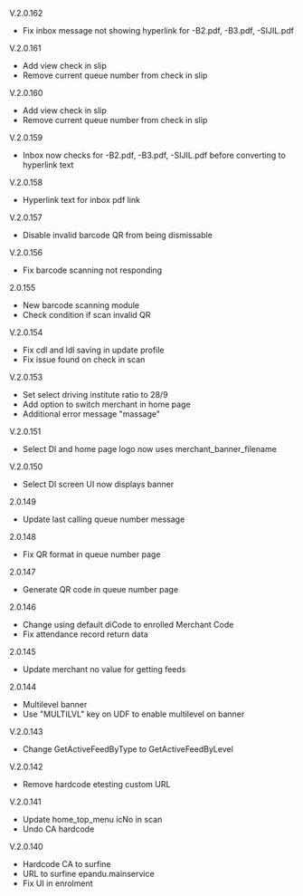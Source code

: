 V.2.0.162

- Fix inbox message not showing hyperlink for -B2.pdf, -B3.pdf, -SIJIL.pdf

V.2.0.161

- Add view check in slip
- Remove current queue number from check in slip

V.2.0.160

- Add view check in slip
- Remove current queue number from check in slip

V.2.0.159

- Inbox now checks for -B2.pdf, -B3.pdf, -SIJIL.pdf before converting to hyperlink text

V.2.0.158

- Hyperlink text for inbox pdf link

V.2.0.157

- Disable invalid barcode QR from being dismissable

V.2.0.156

- Fix barcode scanning not responding

2.0.155

- New barcode scanning module
- Check condition if scan invalid QR

V.2.0.154

- Fix cdl and ldl saving in update profile
- Fix issue found on check in scan

V.2.0.153

- Set select driving institute ratio to 28/9
- Add option to switch merchant in home page
- Additional error message "massage"

V.2.0.151

- Select DI and home page logo now uses merchant_banner_filename

V.2.0.150

- Select DI screen UI now displays banner

2.0.149

- Update last calling queue number message

2.0.148

- Fix QR format in queue number page

2.0.147

- Generate QR code in queue number page

2.0.146

- Change using default diCode to enrolled Merchant Code
- Fix attendance record return data

2.0.145

- Update merchant no value for getting feeds

2.0.144

- Multilevel banner
- Use "MULTILVL" key on UDF to enable multilevel on banner

V.2.0.143

- Change GetActiveFeedByType to GetActiveFeedByLevel

V.2.0.142

- Remove hardcode etesting custom URL

V.2.0.141

- Update home_top_menu icNo in scan
- Undo CA hardcode

V.2.0.140

- Hardcode CA to surfine
- URL to surfine epandu.mainservice
- Fix UI in enrolment